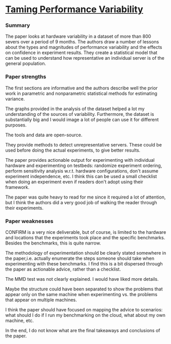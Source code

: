 # [Taming Performance Variability](https://www.usenix.org/system/files/osdi18-maricq.pdf)

### Summary

The paper looks at hardware variability in a dataset of more than 800 severs over a period of 9 months. The authors draw a number of lessons about the types and magnitudes of performance variability and the effects on confidence in experiment results. They create a statistical model that can be used to understand how representative an individual server is of the general population.

### Paper strengths

The first sections are informative and the authors describe well the prior work in parametric and nonparametric statistical methods for estimating variance.

The graphs provided in the analysis of the dataset helped a lot my understanding of the sources of variability. Furthermore, the dataset is substantially big and I would image a lot of people can use it for different purposes.

The tools and data are open-source.

They provide methods to detect unrepresentative servers. These could be used before doing the actual experiments, to give better results.

The paper provides actionable output for experimenting with individual hardware and experimenting on testbeds: randomize experiment ordering, perform sensitivity analysis w.r.t. hardware configurations, don't assume experiment independence, etc. I think this can be used a small checklist when doing an experiment even if readers don't adopt using their framework.

The paper was quite heavy to read for me since it required a lot of attention, but I think the authors did a very good job of walking the reader through their experiments.

### Paper weaknesses

CONFIRM is a very nice deliverable, but of course, is limited to the hardware and locations that the experiments took place and the specific benchmarks. Besides the benchmarks, this is quite narrow.

The methodology of experimentation should be clearly stated somewhere in the paper,i.e. actually enumerate the steps someone should take when experimenting with these benchmarks. I find this is a bit dispersed through the paper as actionable advice, rather than a checklist.

The MMD test was not clearly explained. I would have liked more details.

Maybe the structure could have been separated to show the problems that appear only on the same machine when experimenting vs. the problems that appear on multiple machines.

I think the paper should have focused on mapping the advice to scenarios: what should I do if I run my benchmarking on the cloud, what about my own machine, etc.

In the end, I do not know what are the final takeaways and conclusions of the paper.
